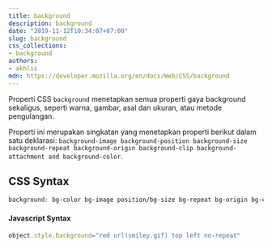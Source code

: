 ```yaml
---
title: background
description: background
date: "2019-11-12T10:34:07+07:00"
slug: background
css_collections:
- background
authors:
- akhlis
mdn: https://developer.mozilla.org/en/docs/Web/CSS/background
---
```


Properti CSS `background` menetapkan semua properti gaya background sekaligus, seperti warna, gambar, asal dan ukuran, atau metode pengulangan.

Properti ini merupakan singkatan yang menetapkan properti berikut dalam satu deklarasi:  `background-image background-position background-size background-repeat background-origin background-clip background-attachment and background-color`.

## CSS Syntax
```css
background: bg-color bg-image position/bg-size bg-repeat bg-origin bg-clip bg-attachment initial|inherit;
```

#### Javascript Syntax
```js
object.style.background="red url(smiley.gif) top left no-repeat"
```